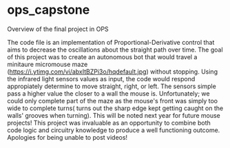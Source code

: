 # ops_capstone
Overview of the final project in OPS

The code file is an implementation of Proportional-Derivative control that aims to decrease the oscillations about the straight path over time. The goal of this project was to create an autonomous bot that would travel a minitaure micromouse maze (https://i.ytimg.com/vi/abxItBZPi3o/hqdefault.jpg) without stopping. Using the infrared light sensors values as input, the code would respond appropiately determine to move straight, right, or left. The sensors simple pass a higher value the closer to a wall the mouse is. Unfortunately; we could only complete part of the maze as the mouse's front was simply too wide to complete turns( turns out the sharp edge kept getting caught on the walls' grooves when turning). This will be noted next year for future mouse projects! This project was invaluable as an opportunity to combine both code logic and circuitry knowledge to produce a well functioning outcome. Apologies for being unable to post videos!
